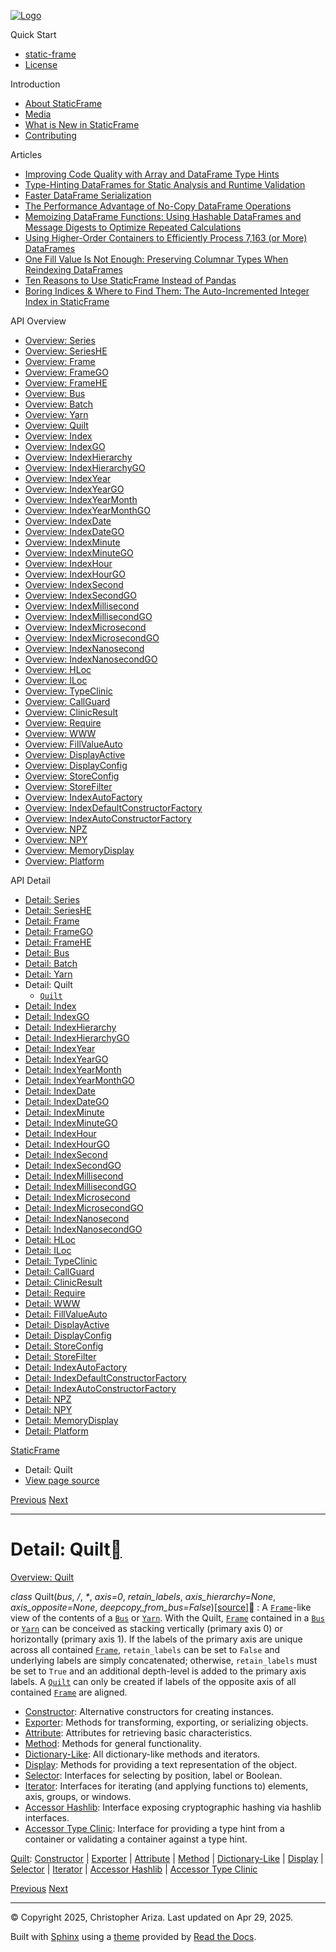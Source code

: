 [![Logo](../_static/sf-logo-web_icon-small.png)](../index.html)

Quick Start

* [static-frame](../readme.html)
* [License](../license.html)

Introduction

* [About StaticFrame](../intro.html)
* [Media](../intro.html#media)
* [What is New in StaticFrame](../new.html)
* [Contributing](../contributing.html)

Articles

* [Improving Code Quality with Array and DataFrame Type Hints](../articles/guard.html)
* [Type-Hinting DataFrames for Static Analysis and Runtime Validation](../articles/ftyping.html)
* [Faster DataFrame Serialization](../articles/serialize.html)
* [The Performance Advantage of No-Copy DataFrame Operations](../articles/no_copy.html)
* [Memoizing DataFrame Functions: Using Hashable DataFrames and Message Digests to Optimize Repeated Calculations](../articles/hash.html)
* [Using Higher-Order Containers to Efficiently Process 7,163 (or More) DataFrames](../articles/uhoc.html)
* [One Fill Value Is Not Enough: Preserving Columnar Types When Reindexing DataFrames](../articles/fill_value.html)
* [Ten Reasons to Use StaticFrame Instead of Pandas](../articles/upgrade.html)
* [Boring Indices & Where to Find Them: The Auto-Incremented Integer Index in StaticFrame](../articles/aiii.html)

API Overview

* [Overview: Series](../api_overview/series.html)
* [Overview: SeriesHE](../api_overview/series_he.html)
* [Overview: Frame](../api_overview/frame.html)
* [Overview: FrameGO](../api_overview/frame_go.html)
* [Overview: FrameHE](../api_overview/frame_he.html)
* [Overview: Bus](../api_overview/bus.html)
* [Overview: Batch](../api_overview/batch.html)
* [Overview: Yarn](../api_overview/yarn.html)
* [Overview: Quilt](../api_overview/quilt.html)
* [Overview: Index](../api_overview/index.html)
* [Overview: IndexGO](../api_overview/index_go.html)
* [Overview: IndexHierarchy](../api_overview/index_hierarchy.html)
* [Overview: IndexHierarchyGO](../api_overview/index_hierarchy_go.html)
* [Overview: IndexYear](../api_overview/index_year.html)
* [Overview: IndexYearGO](../api_overview/index_year_go.html)
* [Overview: IndexYearMonth](../api_overview/index_year_month.html)
* [Overview: IndexYearMonthGO](../api_overview/index_year_month_go.html)
* [Overview: IndexDate](../api_overview/index_date.html)
* [Overview: IndexDateGO](../api_overview/index_date_go.html)
* [Overview: IndexMinute](../api_overview/index_minute.html)
* [Overview: IndexMinuteGO](../api_overview/index_minute_go.html)
* [Overview: IndexHour](../api_overview/index_hour.html)
* [Overview: IndexHourGO](../api_overview/index_hour_go.html)
* [Overview: IndexSecond](../api_overview/index_second.html)
* [Overview: IndexSecondGO](../api_overview/index_second_go.html)
* [Overview: IndexMillisecond](../api_overview/index_millisecond.html)
* [Overview: IndexMillisecondGO](../api_overview/index_millisecond_go.html)
* [Overview: IndexMicrosecond](../api_overview/index_microsecond.html)
* [Overview: IndexMicrosecondGO](../api_overview/index_microsecond_go.html)
* [Overview: IndexNanosecond](../api_overview/index_nanosecond.html)
* [Overview: IndexNanosecondGO](../api_overview/index_nanosecond_go.html)
* [Overview: HLoc](../api_overview/hloc.html)
* [Overview: ILoc](../api_overview/iloc.html)
* [Overview: TypeClinic](../api_overview/type_clinic.html)
* [Overview: CallGuard](../api_overview/call_guard.html)
* [Overview: ClinicResult](../api_overview/clinic_result.html)
* [Overview: Require](../api_overview/require.html)
* [Overview: WWW](../api_overview/www.html)
* [Overview: FillValueAuto](../api_overview/fill_value_auto.html)
* [Overview: DisplayActive](../api_overview/display_active.html)
* [Overview: DisplayConfig](../api_overview/display_config.html)
* [Overview: StoreConfig](../api_overview/store_config.html)
* [Overview: StoreFilter](../api_overview/store_filter.html)
* [Overview: IndexAutoFactory](../api_overview/index_auto_factory.html)
* [Overview: IndexDefaultConstructorFactory](../api_overview/index_default_constructor_factory.html)
* [Overview: IndexAutoConstructorFactory](../api_overview/index_auto_constructor_factory.html)
* [Overview: NPZ](../api_overview/npz.html)
* [Overview: NPY](../api_overview/npy.html)
* [Overview: MemoryDisplay](../api_overview/memory_display.html)
* [Overview: Platform](../api_overview/platform.html)

API Detail

* [Detail: Series](series.html)
* [Detail: SeriesHE](series_he.html)
* [Detail: Frame](frame.html)
* [Detail: FrameGO](frame_go.html)
* [Detail: FrameHE](frame_he.html)
* [Detail: Bus](bus.html)
* [Detail: Batch](batch.html)
* [Detail: Yarn](yarn.html)
* Detail: Quilt
  + [`Quilt`](#static_frame.Quilt)
* [Detail: Index](index.html)
* [Detail: IndexGO](index_go.html)
* [Detail: IndexHierarchy](index_hierarchy.html)
* [Detail: IndexHierarchyGO](index_hierarchy_go.html)
* [Detail: IndexYear](index_year.html)
* [Detail: IndexYearGO](index_year_go.html)
* [Detail: IndexYearMonth](index_year_month.html)
* [Detail: IndexYearMonthGO](index_year_month_go.html)
* [Detail: IndexDate](index_date.html)
* [Detail: IndexDateGO](index_date_go.html)
* [Detail: IndexMinute](index_minute.html)
* [Detail: IndexMinuteGO](index_minute_go.html)
* [Detail: IndexHour](index_hour.html)
* [Detail: IndexHourGO](index_hour_go.html)
* [Detail: IndexSecond](index_second.html)
* [Detail: IndexSecondGO](index_second_go.html)
* [Detail: IndexMillisecond](index_millisecond.html)
* [Detail: IndexMillisecondGO](index_millisecond_go.html)
* [Detail: IndexMicrosecond](index_microsecond.html)
* [Detail: IndexMicrosecondGO](index_microsecond_go.html)
* [Detail: IndexNanosecond](index_nanosecond.html)
* [Detail: IndexNanosecondGO](index_nanosecond_go.html)
* [Detail: HLoc](hloc.html)
* [Detail: ILoc](iloc.html)
* [Detail: TypeClinic](type_clinic.html)
* [Detail: CallGuard](call_guard.html)
* [Detail: ClinicResult](clinic_result.html)
* [Detail: Require](require.html)
* [Detail: WWW](www.html)
* [Detail: FillValueAuto](fill_value_auto.html)
* [Detail: DisplayActive](display_active.html)
* [Detail: DisplayConfig](display_config.html)
* [Detail: StoreConfig](store_config.html)
* [Detail: StoreFilter](store_filter.html)
* [Detail: IndexAutoFactory](index_auto_factory.html)
* [Detail: IndexDefaultConstructorFactory](index_default_constructor_factory.html)
* [Detail: IndexAutoConstructorFactory](index_auto_constructor_factory.html)
* [Detail: NPZ](npz.html)
* [Detail: NPY](npy.html)
* [Detail: MemoryDisplay](memory_display.html)
* [Detail: Platform](platform.html)

[StaticFrame](../index.html)

* Detail: Quilt
* [View page source](../_sources/api_detail/quilt.rst.txt)

[Previous](yarn.html "Detail: Yarn")
[Next](index.html "Detail: Index")

---

# Detail: Quilt[](#detail-quilt "Link to this heading")

[Overview: Quilt](../api_overview/quilt.html#api-overview-quilt)

*class* Quilt(*bus*, */*, *\**, *axis=0*, *retain\_labels*, *axis\_hierarchy=None*, *axis\_opposite=None*, *deepcopy\_from\_bus=False*)[[source]](../_modules/static_frame/core/quilt.html#Quilt)[](#static_frame.Quilt "Link to this definition")
:   A [`Frame`](frame-selector.html#Frame "Frame")-like view of the contents of a [`Bus`](bus-selector.html#Bus "Bus") or [`Yarn`](yarn-selector.html#Yarn "Yarn"). With the Quilt, [`Frame`](frame-selector.html#Frame "Frame") contained in a [`Bus`](bus-selector.html#Bus "Bus") or [`Yarn`](yarn-selector.html#Yarn "Yarn") can be conceived as stacking vertically (primary axis 0) or horizontally (primary axis 1). If the labels of the primary axis are unique across all contained [`Frame`](frame-selector.html#Frame "Frame"), `retain_labels` can be set to `False` and underlying labels are simply concatenated; otherwise, `retain_labels` must be set to `True` and an additional depth-level is added to the primary axis labels. A [`Quilt`](quilt-selector.html#Quilt "Quilt") can only be created if labels of the opposite axis of all contained [`Frame`](frame-selector.html#Frame "Frame") are aligned.

* [Constructor](quilt-constructor.html#api-detail-quilt-constructor): Alternative constructors for creating instances.
* [Exporter](quilt-exporter.html#api-detail-quilt-exporter): Methods for transforming, exporting, or serializing objects.
* [Attribute](quilt-attribute.html#api-detail-quilt-attribute): Attributes for retrieving basic characteristics.
* [Method](quilt-method.html#api-detail-quilt-method): Methods for general functionality.
* [Dictionary-Like](quilt-dictionary_like.html#api-detail-quilt-dictionary-like): All dictionary-like methods and iterators.
* [Display](quilt-display.html#api-detail-quilt-display): Methods for providing a text representation of the object.
* [Selector](quilt-selector.html#api-detail-quilt-selector): Interfaces for selecting by position, label or Boolean.
* [Iterator](quilt-iterator.html#api-detail-quilt-iterator): Interfaces for iterating (and applying functions to) elements, axis, groups, or windows.
* [Accessor Hashlib](quilt-accessor_hashlib.html#api-detail-quilt-accessor-hashlib): Interface exposing cryptographic hashing via hashlib interfaces.
* [Accessor Type Clinic](quilt-accessor_type_clinic.html#api-detail-quilt-accessor-type-clinic): Interface for providing a type hint from a container or validating a container against a type hint.

[Quilt](#api-detail-quilt): [Constructor](quilt-constructor.html#api-detail-quilt-constructor) | [Exporter](quilt-exporter.html#api-detail-quilt-exporter) | [Attribute](quilt-attribute.html#api-detail-quilt-attribute) | [Method](quilt-method.html#api-detail-quilt-method) | [Dictionary-Like](quilt-dictionary_like.html#api-detail-quilt-dictionary-like) | [Display](quilt-display.html#api-detail-quilt-display) | [Selector](quilt-selector.html#api-detail-quilt-selector) | [Iterator](quilt-iterator.html#api-detail-quilt-iterator) | [Accessor Hashlib](quilt-accessor_hashlib.html#api-detail-quilt-accessor-hashlib) | [Accessor Type Clinic](quilt-accessor_type_clinic.html#api-detail-quilt-accessor-type-clinic)

[Previous](yarn.html "Detail: Yarn")
[Next](index.html "Detail: Index")

---

© Copyright 2025, Christopher Ariza.
Last updated on Apr 29, 2025.

Built with [Sphinx](https://www.sphinx-doc.org/) using a
[theme](https://github.com/readthedocs/sphinx_rtd_theme)
provided by [Read the Docs](https://readthedocs.org).
